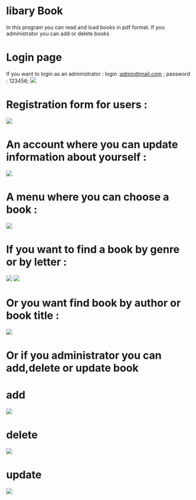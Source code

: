 # libary Book
In this program you can read and load books in pdf format.
If you administrator you can add or delete books

# Login page
If you want to login as an administrator : 
login  :admin@mail.com  ; password : 123456;
![](src/main/webapp/resources/images/screenshots/loggin.jpg)

# Registration form for users :
![](src/main/webapp/resources/images/screenshots/register.jpg)

# An account where you can update information about yourself :
![](src/main/webapp/resources/images/screenshots/account.jpg)

# A menu where you can choose a book :
![](src/main/webapp/resources/images/screenshots/book%20menu.jpg)

# If you want to find a book by genre or by letter :
![](src/main/webapp/resources/images/screenshots/genreMenu.jpg)
![](src/main/webapp/resources/images/screenshots/letterMenu.jpg)

# Or you want find book by author or book title :
![](src/main/webapp/resources/images/screenshots/findBy.jpg)

# Or if you administrator you can add,delete or update book
# add
![](src/main/webapp/resources/images/screenshots/addBookForm.jpg)
# delete
![](src/main/webapp/resources/images/screenshots/deleteBook.jpg)
# update
![](src/main/webapp/resources/images/screenshots/updateBook.jpg)
